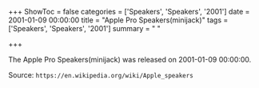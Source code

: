 +++
ShowToc = false
categories = ['Speakers', 'Speakers', '2001']
date = 2001-01-09 00:00:00
title = "Apple Pro Speakers(minijack)"
tags = ['Speakers', 'Speakers', '2001']
summary = " "

+++

The Apple Pro Speakers(minijack) was released on 2001-01-09 00:00:00.

Source: `https://en.wikipedia.org/wiki/Apple_speakers`


